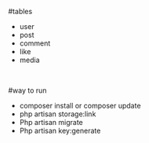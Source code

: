 #tables
<ul dir="auto">
<li>user</li>
<li>post</li>
<li>comment</li>

<li>like</li>

<li>media</li>
</ul>
<br>

#way to run
<ul dir="auto">
<li>composer install or composer update</li>
<li>php artisan storage:link</li>
<li>Php artisan migrate</li>
<li>Php artisan  key:generate</li>
</ul>
